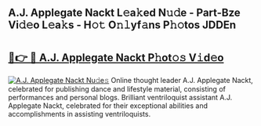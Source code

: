 ## A.J. Applegate Nackt L𝚎a𝚔ed N𝚞𝚍e - Part-Bze Vi𝚍𝚎o L𝚎a𝚔s - H𝚘𝚝 O𝚗𝚕yf𝚊ns P𝚑𝚘tos JDDEn

# <h2><a href="http://kf70ttv.oniu.top/?m=A.J.+Applegate+Nackt">🔗👉 🔴 A.J. Applegate Nackt P𝚑ot𝚘𝚜 V𝚒d𝚎o</a></h2>

[![A.J. Applegate Nackt Nu𝚍e𝚜](https://i.imgur.com/0qMVB7G.gif)](http://kf70ttv.oniu.top/?m=A.J.+Applegate+Nackt)
Online thought leader A.J. Applegate Nackt, celebrated for publishing dance and lifestyle material, consisting of performances and personal blogs. Brilliant ventriloquist assistant A.J. Applegate Nackt, celebrated for their exceptional abilities and accomplishments in assisting ventriloquists.  
